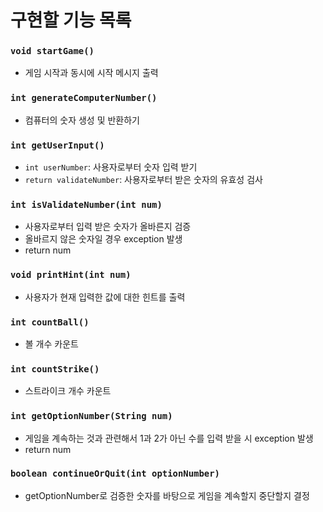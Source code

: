 # 구현할 기능 목록

### `void startGame()`

- 게임 시작과 동시에 시작 메시지 출력

### `int generateComputerNumber()`

- 컴퓨터의 숫자 생성 및 반환하기

### `int getUserInput()`

- `int userNumber`: 사용자로부터 숫자 입력 받기
- `return validateNumber`: 사용자로부터 받은 숫자의 유효성 검사

### `int isValidateNumber(int num)`

- 사용자로부터 입력 받은 숫자가 올바른지 검증
- 올바르지 않은 숫자일 경우 exception 발생
- return num

### `void printHint(int num)`

- 사용자가 현재 입력한 값에 대한 힌트를 출력

### `int countBall()`

- 볼 개수 카운트

### `int countStrike()`

- 스트라이크 개수 카운트

### `int getOptionNumber(String num)`

- 게임을 계속하는 것과 관련해서 1과 2가 아닌 수를 입력 받을 시 exception 발생
- return num

### `boolean continueOrQuit(int optionNumber)`

- getOptionNumber로 검증한 숫자를 바탕으로 게임을 계속할지 중단할지 결정
